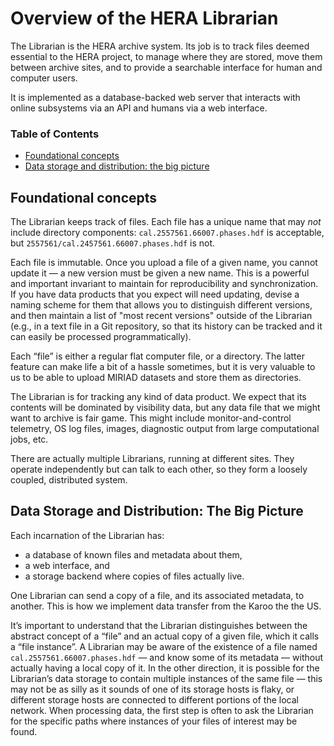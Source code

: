 # Overview of the HERA Librarian

The Librarian is the HERA archive system. Its job is to track files deemed
essential to the HERA project, to manage where they are stored, move them
between archive sites, and to provide a searchable interface for human and
computer users.

It is implemented as a database-backed web server that interacts with online
subsystems via an API and humans via a web interface.


### Table of Contents

* [Foundational concepts](#foundational-concepts)
* [Data storage and distribution: the big picture](#data-storage-and-distribution-the-big-picture)


## Foundational concepts

The Librarian keeps track of files. Each file has a unique name that may *not*
include directory components: `cal.2557561.66007.phases.hdf` is acceptable,
but `2557561/cal.2457561.66007.phases.hdf` is not.

Each file is immutable. Once you upload a file of a given name, you cannot
update it — a new version must be given a new name. This is a powerful and
important invariant to maintain for reproducibility and synchronization. If
you have data products that you expect will need updating, devise a naming
scheme for them that allows you to distinguish different versions, and then
maintain a list of "most recent versions" outside of the Librarian (e.g., in a
text file in a Git repository, so that its history can be tracked and it can
easily be processed programmatically).

Each “file” is either a regular flat computer file, or a directory. The latter
feature can make life a bit of a hassle sometimes, but it is very valuable to
us to be able to upload MIRIAD datasets and store them as directories.

The Librarian is for tracking any kind of data product. We expect that its
contents will be dominated by visibility data, but any data file that we might
want to archive is fair game. This might include monitor-and-control
telemetry, OS log files, images, diagnostic output from large computational
jobs, etc.

There are actually multiple Librarians, running at different sites. They
operate independently but can talk to each other, so they form a loosely
coupled, distributed system.


## Data Storage and Distribution: The Big Picture

Each incarnation of the Librarian has:

* a database of known files and metadata about them,
* a web interface, and
* a storage backend where copies of files actually live.

One Librarian can send a copy of a file, and its associated metadata, to
another. This is how we implement data transfer from the Karoo the the US.

It’s important to understand that the Librarian distinguishes between the
abstract concept of a “file” and an actual copy of a given file, which it
calls a “file instance”. A Librarian may be aware of the existence of a file
named `cal.2557561.66007.phases.hdf` — and know some of its metadata — without
actually having a local copy of it. In the other direction, it is possible for
the Librarian’s data storage to contain multiple instances of the same file —
this may not be as silly as it sounds of one of its storage hosts is flaky, or
different storage hosts are connected to different portions of the local
network. When processing data, the first step is often to ask the Librarian
for the specific paths where instances of your files of interest may be found.

